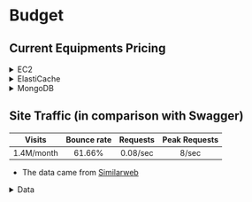 # Budget

## Current Equipments Pricing

<details>
  <summary>EC2</summary>

  ![](../imgs/pricing-EC2.png)

</details>

<details>
  <summary>ElastiCache</summary>

  ![](../imgs/pricing-ElastiCache.png)

</details>

<details>
  <summary>MongoDB</summary>

  ![](../imgs/pricing-MongoDB.png)

</details>

## Site Traffic (in comparison with Swagger)

Visits     | Bounce rate | Requests | Peak Requests |
:---------:|:-----------:|:--------:|:-------------:|
1.4M/month | 61.66%      | 0.08/sec | 8/sec         |

- The data came from [Similarweb](https://www.similarweb.com/zh-tw/)

<details>
  <summary>Data</summary>

- The Peak Requests is estimated to be 100 times higher than the typical one. This must be checked on a regular basis in production. 

<br />

## Performance Test Result (with [k6](https://k6.io/) on the Mock Response API)

- Peak Situation: The server can easily handle such traffic.

- Limit Situation: The server can handle around 800 requests per second for about 10 minutes.

- Auto-Scaling Test: The server will scale out while the CPU usage is grater than 50%.

- [Details](./performance_test.md)

## Database Usage Calculation

- The MongoDB free plan provides 512MB to 5GB storage
- The storage per document and per user is
  |         | storage | 
  |:-------:|:-------:|
  |document | 15kb    |
  |user info| 2kb     |
- Consider 3 people with 5 documents a group
  |                  | storage per group | can store |
  |:----------------:|:-----------------:|:---------:|
  |3 people + 5 docu | 81kb              | 61728     |

## Conclusion

- From the perspective of site traffic, it requires better equipments if the request rate is greater than 500-800 per second.

- From the perspective of database, it requires more storage when there are about 180k users. 